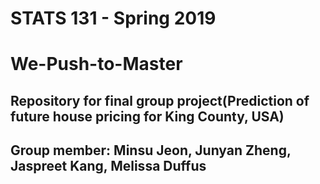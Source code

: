 # STATS 131 - Spring 2019

# We-Push-to-Master


## Repository for final group project(Prediction of future house pricing for King County, USA)

## Group member: Minsu Jeon, Junyan Zheng, Jaspreet Kang, Melissa Duffus